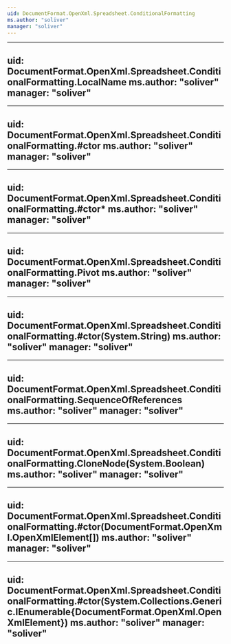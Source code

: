 ```yaml
---
uid: DocumentFormat.OpenXml.Spreadsheet.ConditionalFormatting
ms.author: "soliver"
manager: "soliver"
---
```


---
uid: DocumentFormat.OpenXml.Spreadsheet.ConditionalFormatting.LocalName
ms.author: "soliver"
manager: "soliver"
---

---
uid: DocumentFormat.OpenXml.Spreadsheet.ConditionalFormatting.#ctor
ms.author: "soliver"
manager: "soliver"
---

---
uid: DocumentFormat.OpenXml.Spreadsheet.ConditionalFormatting.#ctor*
ms.author: "soliver"
manager: "soliver"
---

---
uid: DocumentFormat.OpenXml.Spreadsheet.ConditionalFormatting.Pivot
ms.author: "soliver"
manager: "soliver"
---

---
uid: DocumentFormat.OpenXml.Spreadsheet.ConditionalFormatting.#ctor(System.String)
ms.author: "soliver"
manager: "soliver"
---

---
uid: DocumentFormat.OpenXml.Spreadsheet.ConditionalFormatting.SequenceOfReferences
ms.author: "soliver"
manager: "soliver"
---

---
uid: DocumentFormat.OpenXml.Spreadsheet.ConditionalFormatting.CloneNode(System.Boolean)
ms.author: "soliver"
manager: "soliver"
---

---
uid: DocumentFormat.OpenXml.Spreadsheet.ConditionalFormatting.#ctor(DocumentFormat.OpenXml.OpenXmlElement[])
ms.author: "soliver"
manager: "soliver"
---

---
uid: DocumentFormat.OpenXml.Spreadsheet.ConditionalFormatting.#ctor(System.Collections.Generic.IEnumerable{DocumentFormat.OpenXml.OpenXmlElement})
ms.author: "soliver"
manager: "soliver"
---
